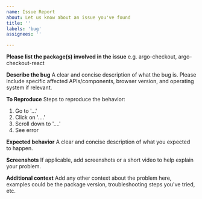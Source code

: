 ```yaml
---
name: Issue Report
about: Let us know about an issue you've found
title: ''
labels: 'bug'
assignees: ''

---
```


**Please list the package(s) involved in the issue**
e.g. argo-checkout, argo-checkout-react

**Describe the bug**
A clear and concise description of what the bug is. Please include specific affected APIs/components, browser version, and operating system if relevant.

**To Reproduce**
Steps to reproduce the behavior:
1. Go to '...'
2. Click on '....'
3. Scroll down to '....'
4. See error

**Expected behavior**
A clear and concise description of what you expected to happen.

**Screenshots**
If applicable, add screenshots or a short video to help explain your problem.

**Additional context**
Add any other context about the problem here, examples could be the package version, troubleshooting steps you've tried, etc.
